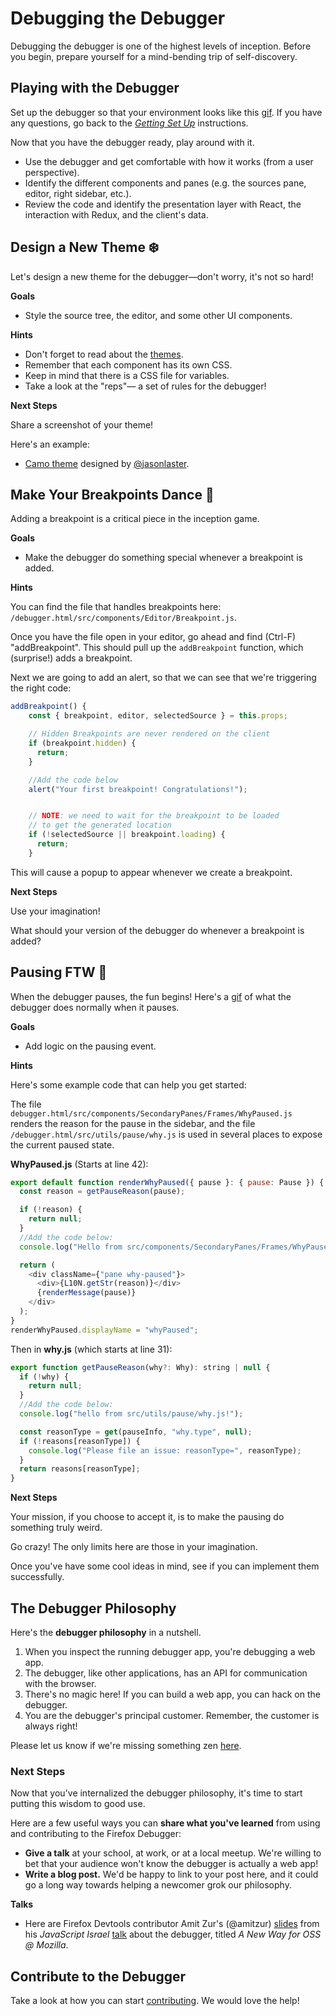 # Debugging the Debugger

Debugging the debugger is one of the highest levels of inception. Before you begin, prepare yourself for a mind-bending trip of self-discovery.

## Playing with the Debugger

Set up the debugger so that your environment looks like this [gif][debugger-intro-gif]. If you have any questions, go back to the [_Getting Set Up_][getting-setup] instructions.

Now that you have the debugger ready, play around with it.

- Use the debugger and get comfortable with how it works (from a user perspective).
- Identify the different components and panes (e.g. the sources pane, editor, right sidebar, etc.).
- Review the code and identify the presentation layer with React, the interaction with Redux, and the client's data.

## Design a New Theme :snowflake:

Let's design a new theme for the debugger—don't worry, it's not so hard!

**Goals**

- Style the source tree, the editor, and some other UI components.

**Hints**

- Don't forget to read about the [themes](local-development.md#themes).
- Remember that each component has its own CSS.
- Keep in mind that there is a CSS file for variables.
- Take a look at the "reps"— a set of rules for the debugger!

**Next Steps**

Share a screenshot of your theme!

Here's an example: 

* [Camo theme][camo-theme] designed by [@jasonlaster](https://github.com/jasonlaster).


## Make Your Breakpoints Dance :dancers:

Adding a breakpoint is a critical piece in the inception game.

**Goals**
- Make the debugger do something special whenever a breakpoint is added.

**Hints**

You can find the file that handles breakpoints here: `/debugger.html/src/components/Editor/Breakpoint.js`. 

Once you have the file open in your editor,  go ahead and find (Ctrl-F) "addBreakpoint". This should pull up the `addBreakpoint` function, which (surprise!) adds a breakpoint. 

Next we are going to add an alert, so that we can see that we're triggering the right code:

```javascript
addBreakpoint() {
    const { breakpoint, editor, selectedSource } = this.props;

    // Hidden Breakpoints are never rendered on the client
    if (breakpoint.hidden) {
      return;
    }

	//Add the code below
	alert("Your first breakpoint! Congratulations!");


    // NOTE: we need to wait for the breakpoint to be loaded
    // to get the generated location
    if (!selectedSource || breakpoint.loading) {
      return;
    }
```

This will cause a popup to appear whenever we create a breakpoint.

**Next Steps**

Use your imagination! 

What should your version of the debugger do whenever a breakpoint is added?


## Pausing FTW :red_circle:

When the debugger pauses, the fun begins! Here's a [gif](http://g.recordit.co/qutDioRQvy.gif) of what the debugger does normally when it pauses.

**Goals**
- Add logic on the pausing event.

**Hints**

Here's some example code that can help you get started:

The file `debugger.html/src/components/SecondaryPanes/Frames/WhyPaused.js` renders the reason for the pause in the sidebar, and the file `/debugger.html/src/utils/pause/why.js` is used in several places to expose the current paused state.

**WhyPaused.js** (Starts at line 42):

```javascript
export default function renderWhyPaused({ pause }: { pause: Pause }) {
  const reason = getPauseReason(pause);

  if (!reason) {
    return null;
  }
  //Add the code below:
  console.log("Hello from src/components/SecondaryPanes/Frames/WhyPaused.js!");

  return (
    <div className={"pane why-paused"}>
      <div>{L10N.getStr(reason)}</div>
      {renderMessage(pause)}
    </div>
  );
}
renderWhyPaused.displayName = "whyPaused";
```

Then in **why.js** (which starts at line 31):

```javascript
export function getPauseReason(why?: Why): string | null {
  if (!why) {
    return null;
  }
  //Add the code below:
  console.log("hello from src/utils/pause/why.js!");

  const reasonType = get(pauseInfo, "why.type", null);
  if (!reasons[reasonType]) {
    console.log("Please file an issue: reasonType=", reasonType);
  }
  return reasons[reasonType];
}
```

**Next Steps**

Your mission, if you choose to accept it, is to make the pausing do something truly weird.

Go crazy! The only limits here are those in your imagination. 

Once you've have some cool ideas in mind, see if you can implement them successfully.

## The Debugger Philosophy

Here's the **debugger philosophy** in a nutshell.

1.  When you inspect the running debugger app, you're debugging a web app.
2.  The debugger, like other applications, has an API for communication with the browser.
3.  There's no magic here! If you can build a web app, you can hack on the debugger.
4.  You are the debugger's principal customer. Remember, the customer is always right!

Please let us know if we're missing something zen [here][getting-started-issue].

### Next Steps

Now that you've internalized the debugger philosophy, it's time to start putting this wisdom to good use.

Here are a few useful ways you can **share what you've learned** from using and contributing to the Firefox Debugger:

* **Give a talk** at your school, at work, or at a local meetup. We're willing to bet that your audience won't know the debugger is actually a web app! 
* **Write a blog post.** We'd be happy to link to your post here, and it could go a long way towards helping a newcomer grok our philosophy.

**Talks**

* Here are Firefox Devtools contributor Amit Zur's (@amitzur) [slides][amit-slides] from his _JavaScript Israel_ [talk][amit-tweet] about the debugger, titled _A New Way for OSS @ Mozilla_. 

## Contribute to the Debugger

Take a look at how you can start [contributing][contributing]. We would love the help!

[contributing]: https://github.com/firefox-devtools/debugger.html/blob/master/.github/CONTRIBUTING.md
[getting-setup]: ./getting-setup.md
[getting-started-issue]: https://github.com/firefox-devtools/debugger.html/issues/1247
[debugger-intro-gif]: http://g.recordit.co/WjHZaXKifZ.gif
[amit-slides]: https://docs.google.com/presentation/d/1jdnvL-BwwxEuFbb9tiRxcT6UT-Ua0jGhy9FKBT4b43E/edit
[amit-tweet]: https://twitter.com/amitzur/status/790153843946426369
[camo-theme]: https://cloud.githubusercontent.com/assets/254562/20683683/ec030354-b57a-11e6-98bc-c8da75721e78.png
